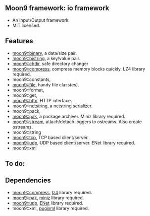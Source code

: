 ## Moon9 framework: io framework
- An Input/Output framework.
- MIT licensed.

## Features
- [moon9::binary](https://github.com/r-lyeh/moon9/tree/master/src/moon9/io/binary), a data/size pair.
- [moon9::bistring](https://github.com/r-lyeh/moon9/tree/master/src/moon9/io/bistring), a key/value pair.
- [moon9::chdir](https://github.com/r-lyeh/moon9/tree/master/src/moon9/io/chdir), safe directory changer
- [moon9::compress](https://github.com/r-lyeh/moon9/tree/master/src/moon9/io/compress), compress memory blocks quickly. LZ4 library required.
- moon9::constants,
- [moon9::file](https://github.com/r-lyeh/moon9/tree/master/src/moon9/io/file), handy file class(es).
- moon9::format,
- moon9::get,
- [moon9::http](https://github.com/r-lyeh/moon9/tree/master/src/moon9/io/http), HTTP interface.
- [moon9::netstring](https://github.com/r-lyeh/moon9/tree/master/src/moon9/io/netstring), a netstring serializer.
- moon9::pack,
- [moon9::pak](https://github.com/r-lyeh/moon9/tree/master/src/moon9/io/pak), a package archiver. Miniz library required.
- [moon9::stream](https://github.com/r-lyeh/moon9/tree/master/src/moon9/io/stream), attach/detach loggers to ostreams. Also create ostreams.
- moon9::string
- [moon9::tcp](https://github.com/r-lyeh/moon9/tree/master/src/moon9/io/tcp), TCP based client/server.
- [moon9::udp](https://github.com/r-lyeh/moon9/tree/master/src/moon9/io/udp), UDP based client/server. ENet library required.
- moon9::xml

## To do:

## Dependencies
- [moon9::compress](https://github.com/r-lyeh/moon9/tree/master/src/moon9/io/compress), [lz4](https://github.com/r-lyeh/moon9/tree/master/deps/io/lz4) library required.
- [moon9::pak](https://github.com/r-lyeh/moon9/tree/master/src/moon9/io/pak), [miniz](https://github.com/r-lyeh/moon9/tree/master/deps/io/miniz) library required.
- [moon9::udp](https://github.com/r-lyeh/moon9/tree/master/src/moon9/io/udp), [ENet](https://github.com/r-lyeh/moon9/tree/master/deps/io/enet) library required.
- moon9::xml, [pugixml](https://github.com/r-lyeh/moon9/tree/master/deps/io/pugixml) library required.
